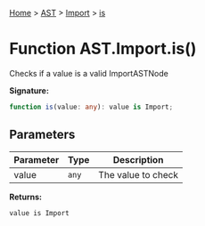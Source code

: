 [Home](../../../../../index.md) &gt; [AST](../../../../ast.md) &gt; [Import](../../import.md) &gt; [is](./is_1.md)

# Function AST.Import.is()

Checks if a value is a valid ImportASTNode

<b>Signature:</b>

```typescript
function is(value: any): value is Import;
```

## Parameters

|  Parameter | Type | Description |
|  --- | --- | --- |
|  value | `any` | The value to check |

<b>Returns:</b>

`value is Import`

